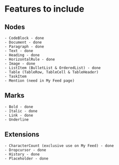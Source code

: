 # Features to include

## Nodes

    - CodeBlock - done
    - Document - done
    - Paragraph - done
    - Text - done
    - Heading - done
    - HorizontalRule - done
    - Image - done
    - ListItem (BulletList & OrderedList) - done
    - Table (TableRow, TableCell & TableHeader)
    - TaskItem
    - Mention (need in My Feed page)

## Marks

    - Bold - done
    - Italic - done
    - Link - done
    - Underline

## Extensions

    - CharacterCount (exclusive use on My Feed) - done
    - Dropcursor - done
    - History - done
    - Placeholder - done
